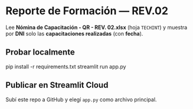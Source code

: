 # Reporte de Formación — REV.02

Lee **Nómina de Capacitación - QR - REV. 02.xlsx** (hoja `TECHINT`) y muestra por **DNI** solo las **capacitaciones realizadas** (con **fecha**).

## Probar localmente
pip install -r requirements.txt
streamlit run app.py

## Publicar en Streamlit Cloud
Subí este repo a GitHub y elegí `app.py` como archivo principal.

